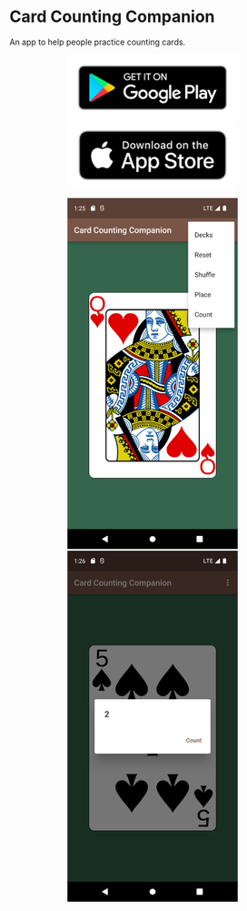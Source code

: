 # Card Counting Companion

An app to help people practice counting cards.

<p align="middle">
  <a href="https://play.google.com/store/apps/details?id=net.gageswenson.card_counting_companion"><img src="https://raw.githubusercontent.com/Decryptic/Decryptic/main/google_play_badge.png" width="300"></a>
  <a href="https://apps.apple.com/us/app/card-counting-companion/id1632764114"><img src="https://raw.githubusercontent.com/Decryptic/Decryptic/main/app_store_badge.png" width="300"></a>
</p>

<p align="middle">
  <img src="https://raw.githubusercontent.com/Decryptic/card_counting_companion/main/assets/screenshots/pixel_3xl/001.png" width="300">
  <img src="https://raw.githubusercontent.com/Decryptic/card_counting_companion/main/assets/screenshots/pixel_3xl/002.png" width="300">
</p>
